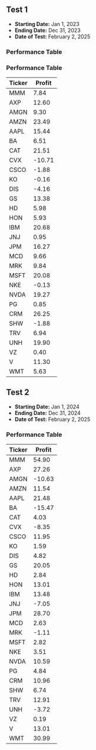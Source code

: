 ## Test 1

- **Starting Date:** Jan 1, 2023  
- **Ending Date:** Dec 31, 2023 
- **Date of Test:** February 2, 2025

### Performance Table
### Performance Table

| Ticker | Profit  |
|--------|---------|
| MMM    | 7.84    |
| AXP    | 12.60   |
| AMGN   | 9.30    |
| AMZN   | 23.49   |
| AAPL   | 15.44   |
| BA     | 6.51    |
| CAT    | 21.51   |
| CVX    | -10.71  |
| CSCO   | -1.88   |
| KO     | -0.16   |
| DIS    | -4.16   |
| GS     | 13.38   |
| HD     | 5.98    |
| HON    | 5.93    |
| IBM    | 20.68   |
| JNJ    | 0.95    |
| JPM    | 16.27   |
| MCD    | 9.66    |
| MRK    | 9.84    |
| MSFT   | 20.08   |
| NKE    | -0.13   |
| NVDA   | 19.27   |
| PG     | 0.85    |
| CRM    | 26.25   |
| SHW    | -1.88   |
| TRV    | 6.94    |
| UNH    | 19.90   |
| VZ     | 0.40    |
| V      | 11.30   |
| WMT    | 5.63    |


## Test 2

- **Starting Date:** Jan 1, 2024  
- **Ending Date:** Dec 31, 2024  
- **Date of Test:** February 2, 2025

### Performance Table

| Ticker | Profit  |
|--------|---------|
| MMM    | 54.90   |
| AXP    | 27.26   |
| AMGN   | -10.63  |
| AMZN   | 11.54   |
| AAPL   | 21.48   |
| BA     | -15.47  |
| CAT    | 4.03    |
| CVX    | -8.35   |
| CSCO   | 11.95   |
| KO     | 1.59    |
| DIS    | 4.82    |
| GS     | 20.05   |
| HD     | 2.84    |
| HON    | 13.01   |
| IBM    | 13.48   |
| JNJ    | -7.05   |
| JPM    | 28.70   |
| MCD    | 2.63    |
| MRK    | -1.11   |
| MSFT   | 2.82    |
| NKE    | 3.51    |
| NVDA   | 10.59   |
| PG     | 4.84    |
| CRM    | 10.96   |
| SHW    | 6.74    |
| TRV    | 12.91   |
| UNH    | -3.72   |
| VZ     | 0.19    |
| V      | 13.01   |
| WMT    | 30.99   |
